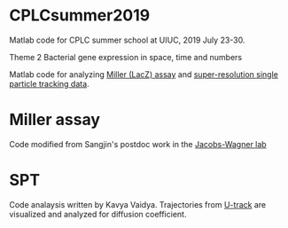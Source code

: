 # CPLCsummer2019
Matlab code for CPLC summer school at UIUC, 2019 July 23-30.

Theme 2 Bacterial gene expression in space, time and numbers

Matlab code for analyzing <a href="https://github.com/sjkimlab/CPLCsummer2019/tree/master/Miller_assay">Miller (LacZ) assay</a> and <a href="https://github.com/sjkimlab/CPLCsummer2019/tree/master/SPT">super-resolution single particle tracking data</a>.

# Miller assay
Code modified from Sangjin's postdoc work in the <a href="https://github.com/JacobsWagnerLab/published">Jacobs-Wagner lab</a>

# SPT
Code analaysis written by Kavya Vaidya.
Trajectories from <a href="https://github.com/DanuserLab/u-trackCode">U-track</a> are visualized and analyzed for diffusion coefficient.
